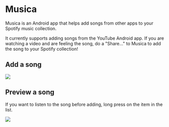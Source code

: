 # Musica

Musica is an Android app that helps add songs from other apps to your Spotify music collection. 

It currently supports adding songs from the YouTube Android app. If you are watching a video and are feeling the song, do a "Share..." to Musica to add the song to your Spotify collection!

## Add a song

![](http://maribelromo.com/images/musica_add_song.png)

## Preview a song

If you want to listen to the song before adding, long press on the item in the list.

![](http://maribelromo.com/images/musica_preview_song.png)